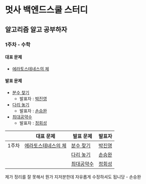 # 멋사 백엔드스쿨 스터디
## 알고리즘 알고 공부하자

### 1주차 - 수학
#### 대표 문제
- [에라토스테네스의 체](https://www.acmicpc.net/problem/2960)
#### 발표 문제
- [분수 찾기](https://www.acmicpc.net/problem/1193)
  - 발표자 : [박진영](https://www.notion.so/1193-8e46ddfcf6e04fa9b368fe9ec99d5aa5)
- [다리 놓기](https://www.acmicpc.net/problem/1010)
  - 발표자 : [손승완](https://www.notion.so/1010-19a8444358e84b0aaa4130ec6b3a2b89)
- [최대공약수](https://www.acmicpc.net/problem/1850)
  - 발표자 : [정회성](https://www.notion.so/1850-6cb59a7543044071be28616c656702cb)

|    | 대표 문제        | 발표 문제    | 발표자     |
|----|----------------|--------------|------------|
| 1주차 | [에라토스테네스의 체](https://www.acmicpc.net/problem/2960) | [분수 찾기](https://www.acmicpc.net/problem/1193) | [박진영](https://www.notion.so/1193-8e46ddfcf6e04fa9b368fe9ec99d5aa5) |
|      |            |      [다리 놓기](https://www.acmicpc.net/problem/1010)       | [손승완](https://www.notion.so/1010-19a8444358e84b0aaa4130ec6b3a2b89) |
|      |          |   [최대공약수](https://www.acmicpc.net/problem/1850)          | [정회성](https://www.notion.so/1850-6cb59a7543044071be28616c656702cb) |

제가 정리를 잘 못해서 뭔가 지저분한데 자유롭게 수정하셔도 됩니당 - 손승완
